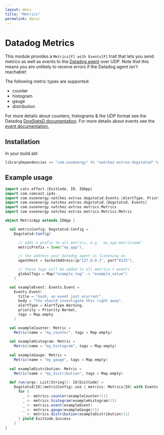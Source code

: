 ```yaml
---
layout: docs
title: "Metrics"
permalink: docs/
---
```


# Datadog Metrics

This module provides a `Metrics[F] with Events[F]` trait that lets you send metrics as well as events to the [Datadog agent](https://docs.datadoghq.com/agent/) over UDP.
Note that this means you are unlikely to receive errors if the Datadog agent isn't reachable!

The following metric types are supported:
- counter
- histogram
- gauge
- distribution

For more details about counters, histograms & the UDP format see the Datadog [DogStatsD documentation](https://docs.datadoghq.com/developers/dogstatsd/?tab=hostagent).
For more details about events see the [event documentation.](https://docs.datadoghq.com/events/)

## Installation

In your build.sbt

```scala
libraryDependencies += "com.ovoenergy" %% "natchez-extras-dogstatsd" % "@VERSION@"
```

## Example usage

```scala mdoc
import cats.effect.{ExitCode, IO, IOApp}
import com.comcast.ip4s._
import com.ovoenergy.natchez.extras.dogstatsd.Events.{AlertType, Priority}
import com.ovoenergy.natchez.extras.dogstatsd.{Dogstatsd, Events}
import com.ovoenergy.natchez.extras.metrics.Metrics
import com.ovoenergy.natchez.extras.metrics.Metrics.Metric

object MetricApp extends IOApp {

  val metricConfig: Dogstatsd.Config =
    Dogstatsd.Config(

      // adds a prefix to all metrics, e.g. `my_app.metricname`
      metricPrefix = Some("my_app"),

      // the address your Datadog agent is listening on
      agentHost = SocketAddress(ip"127.0.0.1", port"8125"),

      // these tags will be added to all metrics + events
      globalTags = Map("example_tag" -> "example_value")
    )

  val exampleEvent: Events.Event =
    Events.Event(
      title = "Gosh, an event just ocurred!",
      body = "You should investigate this right away",
      alertType = AlertType.Warning,
      priority = Priority.Normal,
      tags = Map.empty
    )

  val exampleCounter: Metric =
    Metric(name = "my_counter", tags = Map.empty)
    
  val exampleHistogram: Metric =
    Metric(name = "my_histogram", tags = Map.empty)
    
  val exampleGauge: Metric =
    Metric(name = "my_gauge", tags = Map.empty)
    
  val exampleDistribution: Metric =
    Metric(name = "my_distribution", tags = Map.empty)
    
  def run(args: List[String]): IO[ExitCode] =
    Dogstatsd[IO](metricConfig).use { metrics: Metrics[IO] with Events[IO] =>
      for {
        _ <- metrics.counter(exampleCounter)(1)
        _ <- metrics.histogram(exampleHistogram)(1)
        _ <- metrics.event(exampleEvent)
        _ <- metrics.gauge(exampleGauge)(1)
        _ <- metrics.distribution(exampleDistribution)(1)
      } yield ExitCode.Success
    }
}
```
